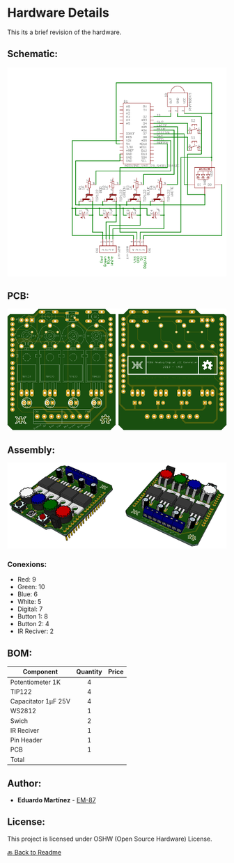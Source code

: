 # Hardware Details

This its a brief revision of the hardware.

## Schematic:

![Schematic](./Images/Schematic.png)

## PCB:

![PCB](./Images/PCB.png)

## Assembly:

![Assembly](./Images/Assembly.png)

### Conexions:

* Red: 9            
* Green: 10            
* Blue: 6            
* White: 5            
* Digital: 7
* Button 1: 8
* Button 2: 4
* IR Reciver: 2


## BOM:

| Component           | Quantity    | Price |
| ------------------- | :---------: | ----: |
| Potentiometer 1K    | 4           |       |
| TIP122              | 4           |       |
| Capacitator 1µF 25V | 4           |       |
| WS2812              | 1           |       |
| Swich               | 2           |       |
| IR Reciver          | 1           |       |
| Pin Header          | 1           |       |
| PCB                 | 1           |       |
| Total               |             |       |

## Author:

* **Eduardo Martínez** - [EM-87](https://github.com/EM-87/)

## License:

This project is licensed under OSHW (Open Source Hardware) License.

[:back: Back to Readme](https://github.com/EM-87/RGBW-Analog-Digital-LED-Controller)

